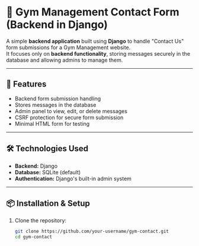 # 📩 Gym Management Contact Form (Backend in Django)

A simple **backend application** built using **Django** to handle "Contact Us" form submissions for a Gym Management website.  
It focuses only on **backend functionality**, storing messages securely in the database and allowing admins to manage them.

---

## 🚀 Features
- Backend form submission handling
- Stores messages in the database
- Admin panel to view, edit, or delete messages
- CSRF protection for secure form submission
- Minimal HTML form for testing

---

## 🛠️ Technologies Used
- **Backend:** Django
- **Database:** SQLite (default)
- **Authentication:** Django's built-in admin system

---

## 📦 Installation & Setup
1. Clone the repository:
   ```bash
   git clone https://github.com/your-username/gym-contact.git
   cd gym-contact
